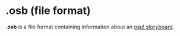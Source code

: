 .osb (file format)
====================

**.osb** is a file format containing information about an [osu! storyboard](/wiki/Storyboards).
